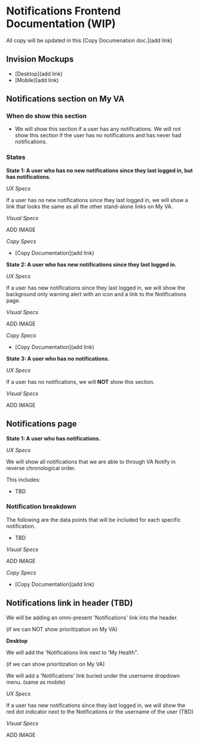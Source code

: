 # Notifications Frontend Documentation (WIP)

All copy will be updated in this [Copy Documenation doc.](add link)

## Invision Mockups

- [Desktop](add link)
- [Mobile](add link)

## Notifications section on My VA

### When do show this section

- We will show this section if a user has any notifications. We will not show this section if the user has no notifications and has never had notifications.

### States

**State 1: A user who has no new notifications since they last logged in, but has notifications.**

*UX Specs*

If a user has no new notifications since they last logged in, we will show a link that looks the same as all the other stand-alone links on My VA.

*Visual Specs*

ADD IMAGE

*Copy Specs*

- [Copy Documentation](add link)

**State 2: A user who has new notifications since they last logged in.**

*UX Specs*

If a user has new notifications since they last logged in, we will show the background only warning alert with an icon and a link to the Notifications page. 

*Visual Specs*

ADD IMAGE

*Copy Specs*

- [Copy Documentation](add link)

**State 3: A user who has no notifications.**

*UX Specs*

If a user has no notifications, we will **NOT** show this section.

*Visual Specs*

ADD IMAGE



## Notifications page

**State 1: A user who has notifications.**

*UX Specs*

We will show all notifications that we are able to through VA Notify in reverse chronological order. 

This includes:

- TBD

### Notification breakdown

The following are the data points that will be included for each specific notification.

- TBD

*Visual Specs*

ADD IMAGE

*Copy Specs*

- [Copy Documentation](add link)

## Notifications link in header (TBD)

We will be adding an omni-present 'Notifications' link into the header. 

(if we can NOT show prioritization on My VA)

**Desktop** 

We will add the 'Notifications link next to 'My Health".

(if we can show prioritization on My VA)

We will add a 'Notifications' link buried under the username dropdown menu. (same as mobile)

*UX Specs*

If a user has new notifications since they last logged in, we will show the red dot indicator next to the Notifications or the username of the user (TBD)

*Visual Specs*

ADD IMAGE

